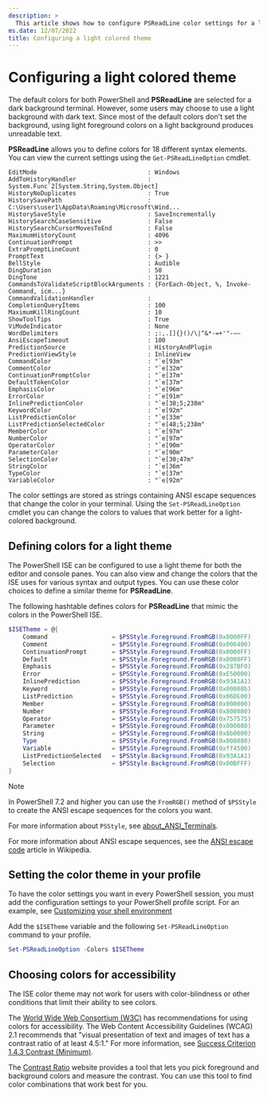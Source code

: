 ```yaml
---
description: >
  This article shows how to configure PSReadLine color settings for a light themed terminal.
ms.date: 12/07/2022
title: Configuring a light colored theme
---
```

# Configuring a light colored theme

The default colors for both PowerShell and **PSReadLine** are selected for a dark background
terminal. However, some users may choose to use a light background with dark text. Since most of the
default colors don't set the background, using light foreground colors on a light background
produces unreadable text.

**PSReadLine** allows you to define colors for 18 different syntax elements. You can view the
current settings using the `Get-PSReadLineOption` cmdlet.

```Output
EditMode                               : Windows
AddToHistoryHandler                    : System.Func`2[System.String,System.Object]
HistoryNoDuplicates                    : True
HistorySavePath                        : C:\Users\user1\AppData\Roaming\Microsoft\Wind...
HistorySaveStyle                       : SaveIncrementally
HistorySearchCaseSensitive             : False
HistorySearchCursorMovesToEnd          : False
MaximumHistoryCount                    : 4096
ContinuationPrompt                     : >>
ExtraPromptLineCount                   : 0
PromptText                             : {> }
BellStyle                              : Audible
DingDuration                           : 50
DingTone                               : 1221
CommandsToValidateScriptBlockArguments : {ForEach-Object, %, Invoke-Command, icm...}
CommandValidationHandler               :
CompletionQueryItems                   : 100
MaximumKillRingCount                   : 10
ShowToolTips                           : True
ViModeIndicator                        : None
WordDelimiters                         : ;:,.[]{}()/\|^&*-=+'"-—―
AnsiEscapeTimeout                      : 100
PredictionSource                       : HistoryAndPlugin
PredictionViewStyle                    : InlineView
CommandColor                           : "`e[93m"
CommentColor                           : "`e[32m"
ContinuationPromptColor                : "`e[37m"
DefaultTokenColor                      : "`e[37m"
EmphasisColor                          : "`e[96m"
ErrorColor                             : "`e[91m"
InlinePredictionColor                  : "`e[38;5;238m"
KeywordColor                           : "`e[92m"
ListPredictionColor                    : "`e[33m"
ListPredictionSelectedColor            : "`e[48;5;238m"
MemberColor                            : "`e[97m"
NumberColor                            : "`e[97m"
OperatorColor                          : "`e[90m"
ParameterColor                         : "`e[90m"
SelectionColor                         : "`e[30;47m"
StringColor                            : "`e[36m"
TypeColor                              : "`e[37m"
VariableColor                          : "`e[92m"
```

The color settings are stored as strings containing ANSI escape sequences that change the color in
your terminal. Using the `Set-PSReadLineOption` cmdlet you can change the colors to values that work
better for a light-colored background.

## Defining colors for a light theme

The PowerShell ISE can be configured to use a light theme for both the editor and console panes. You
can also view and change the colors that the ISE uses for various syntax and output types. You can
use these color choices to define a similar theme for **PSReadLine**.

The following hashtable defines colors for **PSReadLine** that mimic the colors in the PowerShell
ISE.

```powershell
$ISETheme = @{
    Command                  = $PSStyle.Foreground.FromRGB(0x0000FF)
    Comment                  = $PSStyle.Foreground.FromRGB(0x006400)
    ContinuationPrompt       = $PSStyle.Foreground.FromRGB(0x0000FF)
    Default                  = $PSStyle.Foreground.FromRGB(0x0000FF)
    Emphasis                 = $PSStyle.Foreground.FromRGB(0x287BF0)
    Error                    = $PSStyle.Foreground.FromRGB(0xE50000)
    InlinePrediction         = $PSStyle.Foreground.FromRGB(0x93A1A1)
    Keyword                  = $PSStyle.Foreground.FromRGB(0x00008b)
    ListPrediction           = $PSStyle.Foreground.FromRGB(0x06DE00)
    Member                   = $PSStyle.Foreground.FromRGB(0x000000)
    Number                   = $PSStyle.Foreground.FromRGB(0x800080)
    Operator                 = $PSStyle.Foreground.FromRGB(0x757575)
    Parameter                = $PSStyle.Foreground.FromRGB(0x000080)
    String                   = $PSStyle.Foreground.FromRGB(0x8b0000)
    Type                     = $PSStyle.Foreground.FromRGB(0x008080)
    Variable                 = $PSStyle.Foreground.FromRGB(0xff4500)
    ListPredictionSelected   = $PSStyle.Background.FromRGB(0x93A1A1)
    Selection                = $PSStyle.Background.FromRGB(0x00BFFF)
}
```

> [!NOTE]
> In PowerShell 7.2 and higher you can use the `FromRGB()` method of `$PSStyle` to create the ANSI
> escape sequences for the colors you want.
>
> For more information about `PSStyle`, see [about_ANSI_Terminals][01].
>
> For more information about ANSI escape sequences, see the [ANSI escape code][04] article in
> Wikipedia.

## Setting the color theme in your profile

To have the color settings you want in every PowerShell session, you must add the configuration
settings to your PowerShell profile script. For an example, see
[Customizing your shell environment][02]

Add the `$ISETheme` variable and the following `Set-PSReadLineOption` command to your profile.

```powershell
Set-PSReadLineOption -Colors $ISETheme
```

## Choosing colors for accessibility

The ISE color theme may not work for users with color-blindness or other conditions that limit their
ability to see colors.

The [World Wide Web Consortium (W3C)][05] has recommendations for using colors for accessibility.
The Web Content Accessibility Guidelines (WCAG) 2.1 recommends that "visual presentation of text and
images of text has a contrast ratio of at least 4.5:1." For more information, see
[Success Criterion 1.4.3 Contrast (Minimum)][06].

The [Contrast Ratio][03] website provides a tool that lets you pick foreground and background
colors and measure the contrast. You can use this tool to find color combinations that work best for
you.

<!-- link references -->
[01]: /powershell/module/Microsoft.PowerShell.Core/About/about_ANSI_Terminals
[02]: creating-profiles.md
[03]: https://contrast-ratio.com/
[04]: https://en.wikipedia.org/wiki/ANSI_escape_code
[05]: https://www.w3.org/
[06]: https://www.w3.org/TR/WCAG/#contrast-minimum
